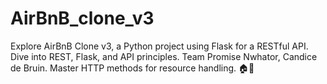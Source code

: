 # AirBnB_clone_v3
Explore AirBnB Clone v3, a Python project using Flask for a RESTful API. Dive into REST, Flask, and API principles. Team Promise Nwhator, Candice de Bruin. Master HTTP methods for resource handling. 🏠🚀

